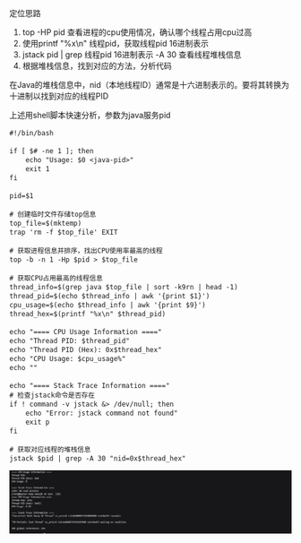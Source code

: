 
定位思路

1. top -HP pid 查看进程的cpu使用情况，确认哪个线程占用cpu过高
2. 使用printf "%x\n" 线程pid，获取线程pid 16进制表示
3. jstack pid | grep 线程pid 16进制表示 -A 30 查看线程堆栈信息
4. 根据堆栈信息，找到对应的方法，分析代码

在Java的堆栈信息中，nid（本地线程ID）通常是十六进制表示的。要将其转换为十进制以找到对应的线程PID

上述用shell脚本快速分析，参数为java服务pid

```shell
#!/bin/bash

if [ $# -ne 1 ]; then
    echo "Usage: $0 <java-pid>"
    exit 1
fi

pid=$1

# 创建临时文件存储top信息
top_file=$(mktemp)
trap 'rm -f $top_file' EXIT

# 获取进程信息并排序，找出CPU使用率最高的线程
top -b -n 1 -Hp $pid > $top_file

# 获取CPU占用最高的线程信息
thread_info=$(grep java $top_file | sort -k9rn | head -1)
thread_pid=$(echo $thread_info | awk '{print $1}')
cpu_usage=$(echo $thread_info | awk '{print $9}')
thread_hex=$(printf "%x\n" $thread_pid)

echo "==== CPU Usage Information ===="
echo "Thread PID: $thread_pid"
echo "Thread PID (Hex): 0x$thread_hex"
echo "CPU Usage: $cpu_usage%"
echo ""

echo "==== Stack Trace Information ===="
# 检查jstack命令是否存在
if ! command -v jstack &> /dev/null; then
    echo "Error: jstack command not found"
    exit p
fi

# 获取对应线程的堆栈信息
jstack $pid | grep -A 30 "nid=0x$thread_hex"
```

![](thread-info.png)